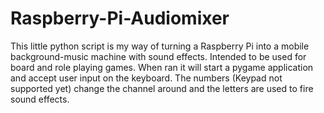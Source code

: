 # Raspberry-Pi-Audiomixer
This little python script is my way of turning a Raspberry Pi into a mobile background-music machine with sound effects.
Intended to be used for board and role playing games. When ran it will start a pygame application and accept user input on the keyboard. The numbers (Keypad not supported yet) change the channel around and the letters are used to fire sound effects.

